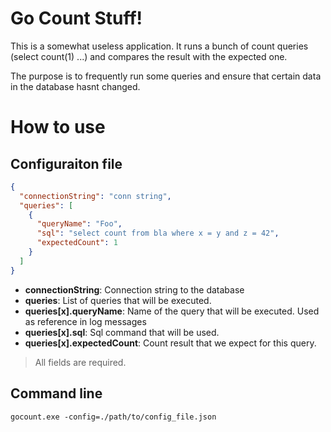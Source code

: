 # Go Count Stuff!
This is a somewhat useless application. It runs a bunch of count queries (select count(1) ...) and compares the result with the expected one.

The purpose is to frequently run some queries and ensure that certain data in the database hasnt changed.

# How to use
## Configuraiton file
```json
{
  "connectionString": "conn string",
  "queries": [
    {
      "queryName": "Foo",
      "sql": "select count from bla where x = y and z = 42",
      "expectedCount": 1
    }
  ]
}
```
- **connectionString**: Connection string to the database
- **queries**: List of queries that will be executed.
- **queries[x].queryName**: Name of the query that will be executed. Used as reference in log messages
- **queries[x].sql**: Sql command that will be used.
- **queries[x].expectedCount**: Count result that we expect for this query.

> All fields are required.


## Command line
```shell
gocount.exe -config=./path/to/config_file.json
```

